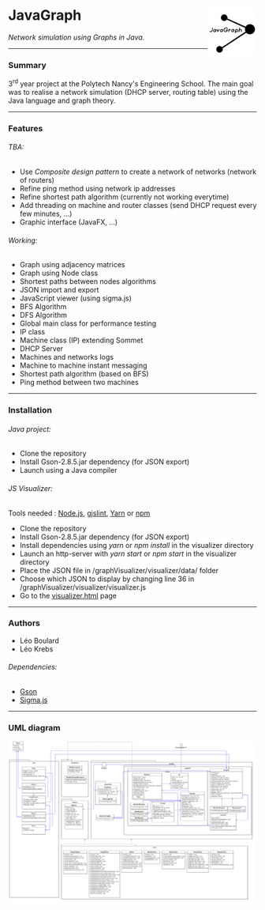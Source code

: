 # JavaGraph<img align="right" width="100" height="100" src="https://github.com/Legoota/JavaGraph/blob/master/logo.png" alt="Logo JavaGraph">

*Network simulation using Graphs in Java.*

---
### Summary

3<sup>rd</sup> year project at the Polytech Nancy's Engineering School.
The main goal was to realise a network simulation (DHCP server, routing table)
using the Java language and graph theory.

---
### Features

###### TBA:
* Use *Composite design pattern* to create a network of networks (network of routers)
* Refine ping method using network ip addresses
* Refine shortest path algorithm (currently not working everytime)
* Add threading on machine and router classes (send DHCP request every few minutes, ...)
* Graphic interface (JavaFX, ...)

###### Working:
* Graph using adjacency matrices
* Graph using Node class
* Shortest paths between nodes algorithms
* JSON import and export
* JavaScript viewer (using sigma.js)
* BFS Algorithm
* DFS Algorithm
* Global main class for performance testing
* IP class
* Machine class (IP) extending Sommet
* DHCP Server
* Machines and networks logs
* Machine to machine instant messaging
* Shortest path algorithm (based on BFS)
* Ping method between two machines

---
### Installation

###### Java project:
* Clone the repository
* Install Gson-2.8.5.jar dependency (for JSON export)
* Launch using a Java compiler
###### JS Visualizer:
Tools needed : [Node.js](https://nodejs.org/en/), [gjslint](https://developers.google.com/closure/utilities/docs/linter_howto?hl=en), [Yarn](https://yarnpkg.com/) or [npm](https://www.npmjs.com/)
* Clone the repository
* Install Gson-2.8.5.jar dependency (for JSON export)
* Install dependencies using *yarn* or *npm install* in the visualizer directory
* Launch an http-server with *yarn start* or *npm start* in the visualizer directory
* Place the JSON file in /graphVisualizer/visualizer/data/ folder
* Choose which JSON to display by changing line 36 in /graphVisualizer/visualizer/visualizer.js
* Go to the [visualizer.html](http://localhost:8000/visualizer/visualizer.html) page

---
### Authors
* Léo Boulard
* Léo Krebs
###### Dependencies:
* [Gson](https://github.com/google/gson)
* [Sigma.js](https://github.com/jacomyal/sigma.js)

---
### UML diagram
![alt text](https://github.com/Legoota/JavaGraph/blob/master/UML.png?raw=true)
